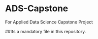 # ADS-Capstone
For Applied Data Science Capstone Project


##Its a mandatory file in this repository.
